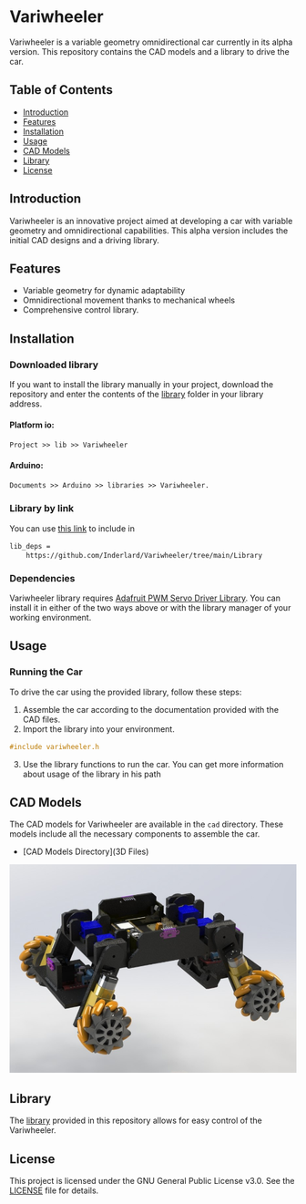 # Variwheeler

Variwheeler is a variable geometry omnidirectional car currently in its alpha version. This repository contains the CAD models and a library to drive the car.

## Table of Contents

- [Introduction](#introduction)
- [Features](#features)
- [Installation](#installation)
- [Usage](#usage)
- [CAD Models](#cad-models)
- [Library](#library)
- [License](#license)

## Introduction

Variwheeler is an innovative project aimed at developing a car with variable geometry and omnidirectional capabilities. This alpha version includes the initial CAD designs and a driving library.

## Features

- Variable geometry for dynamic adaptability
- Omnidirectional movement thanks to mechanical wheels
- Comprehensive control library.

## Installation

### Downloaded library

If you want to install the library manually in your project, download the repository and enter the contents of the [library](https://github.com/Inderlard/Variwheeler/tree/main/Library) folder in your library address.

#### Platform io:

```
Project >> lib >> Variwheeler
```

#### Arduino:

```
Documents >> Arduino >> libraries >> Variwheeler.
```

### Library by link

You can use [this link](https://github.com/Inderlard/Variwheeler/tree/main/Library) to include in

```Platformio
lib_deps =
	https://github.com/Inderlard/Variwheeler/tree/main/Library
```

### Dependencies

Variwheeler library requires [Adafruit PWM Servo Driver Library](https://github.com/adafruit/Adafruit-PWM-Servo-Driver-Library).
You can install it in either of the two ways above or with the library manager of your working environment.

## Usage

### Running the Car

To drive the car using the provided library, follow these steps:

1. Assemble the car according to the documentation provided with the CAD files.
2. Import the library into your environment.

```C++
#include variwheeler.h
```

3. Use the library functions to run the car.
   You can get more information about usage of the library in his path

## CAD Models

The CAD models for Variwheeler are available in the `cad` directory. These models include all the necessary components to assemble the car.

- [CAD Models Directory](3D Files)

![](Media\Variwheeler.JPG)

## Library

The [library](https://github.com/Inderlard/Variwheeler/tree/main/Library) provided in this repository allows for easy control of the Variwheeler.

## License

This project is licensed under the GNU General Public License v3.0. See the [LICENSE](./LICENSE) file for details.
